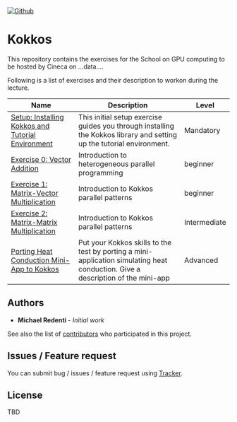 [![Github](https://img.shields.io/badge/sources-github-green.svg)](https://github.com/mredenti/Kokkos/)

# Kokkos 

This repository contains the exercises for the School on GPU computing to be hosted by Cineca on ...data.... 

Following is a list of exercises and their description to workon during the lecture. 

| Name                                             | Description   | Level |
|--------------------------------------------------|---------------|-------|
| [Setup: Installing Kokkos and Tutorial Environment](./tutorials/installation/index.md) | This initial setup exercise guides you through installing the Kokkos library and setting up the tutorial environment. | Mandatory |
| [Exercise 0: Vector Addition](./tutorials/vectorAdd/index.md) | Introduction to heterogeneous parallel programming | beginner |
| [Exercise 1: Matrix-Vector Multiplication](./tutorials/MatMul/index.md)   | Introduction to Kokkos parallel patterns | beginner | 
| [Exercise 2: Matrix-Matrix Multiplication](./tutorials/MatMul/index.md)   | Introduction to Kokkos parallel patterns | Intermediate | 
| [Porting Heat Conduction Mini-App to Kokkos](./tutorials/MatMul/index.md)   | Put your Kokkos skills to the test by porting a mini-application simulating heat conduction. Give a description of the mini-app | Advanced | 

## Authors

* **Michael Redenti** - *Initial work* 

See also the list of [contributors](https://github.com/mredenti/Kokkos/graphs/contributors) who participated in this project.

## Issues / Feature request

You can submit bug / issues / feature request using [Tracker](https://github.com/mredenti/Kokkos/issues).

## License

TBD




